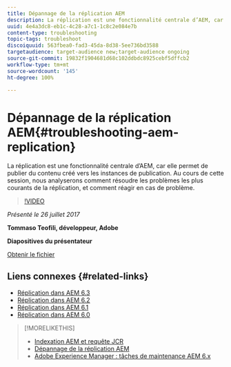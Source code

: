```yaml
---
title: Dépannage de la réplication AEM
description: La réplication est une fonctionnalité centrale d’AEM, car elle permet de publier du contenu créé vers les instances de publication. Au cours de cette session, nous analyserons comment résoudre les problèmes les plus courants de la réplication, et comment réagir en cas de problème.
uuid: 4e4a3dc8-eb1c-4c28-a7c1-1c8c2e084e7b
content-type: troubleshooting
topic-tags: troubleshoot
discoiquuid: 563fbea0-fad3-45da-8d38-5ee736bd3588
targetaudience: target-audience new;target-audience ongoing
source-git-commit: 19832f1904681d68c102ddbdc8925cebf5dffcb2
workflow-type: tm+mt
source-wordcount: '145'
ht-degree: 100%

---
```



# Dépannage de la réplication AEM{#troubleshooting-aem-replication}

La réplication est une fonctionnalité centrale d’AEM, car elle permet de publier du contenu créé vers les instances de publication. Au cours de cette session, nous analyserons comment résoudre les problèmes les plus courants de la réplication, et comment réagir en cas de problème.

>[!VIDEO](https://video.tv.adobe.com/v/19282/?quality=9)

*Présenté le 26 juillet 2017*

**Tommaso Teofili, développeur, Adobe**

**Diapositives du présentateur**

[Obtenir le fichier](assets/aem-gems-troubleshooting-aem-replication.pdf)

## Liens connexes {#related-links}

* [Réplication dans AEM 6.3](https://docs.adobe.com/docs/en/aem/6-3/deploy/configuring/replication.html)
* [Réplication dans AEM 6.2](https://docs.adobe.com/docs/en/aem/6-2/deploy/configuring/replication.html)
* [Réplication dans AEM 6.1](https://docs.adobe.com/docs/en/aem/6-1/deploy/configuring/replication.html)
* [Réplication dans AEM 6.0](https://docs.adobe.com/docs/en/aem/6-0/deploy/configuring/replication.html)

>[!MORELIKETHIS]
>
>* [Indexation AEM et requête JCR](aem-indexing-jcr-query.md)
>* [Dépannage de la réplication AEM](aem-troubleshooting-aem-replication.md)
>* [Adobe Experience Manager : tâches de maintenance AEM 6.x](https://helpx.adobe.com/fr/experience-manager/kt/eseminars/ccoo-aem-Aug-register.html)

